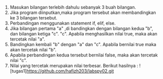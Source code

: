 1. Masukan bilangan terlebih dahulu sebanyak 3 buah bilangan.
2. Jika program diinputkan,maka program tersebut akan membandingkan ke 3 bilangan tersebut.
3. Perbandingan menggunakan statement if, elif, else.
4. Jika bilangan pertama "a" ,di bandingkan dengan bilangan kedua "b", dan bilangan ketiga "c". "c". Apabila menghasilkan nilai true, maka akan 
tercetak nilai "a".
5. Bandingkan kembali "b" dengan "a" dan "c". Apabila bernilai true maka 
akan tercetak nilai "b".
6. Apabila perbandingan kedua tersebut bernilai false, maka akan 
tercetak nilai "c".
7. Nilai yang tercetak merupakan nilai terbesar.
Berikut hasilnya :
![tugas1]https://github.com/hafizh203/labspy02.git 
